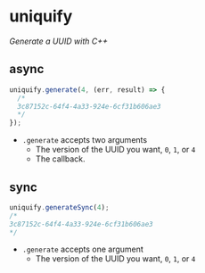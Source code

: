 # uniquify

_Generate a UUID with C++_

## async

```javascript
uniquify.generate(4, (err, result) => {
  /*
  3c87152c-64f4-4a33-924e-6cf31b606ae3
  */
});
```

* `.generate` accepts two arguments
  * The version of the UUID you want, `0`, `1`, or `4`
  * The callback. 

## sync

```javascript
uniquify.generateSync(4);
/*
3c87152c-64f4-4a33-924e-6cf31b606ae3
*/

```

* `.generate` accepts one argument
  * The version of the UUID you want, `0`, `1`, or `4`
